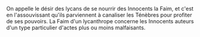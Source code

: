 On appelle le désir des lycans de se nourrir des Innocents la Faim, et c'est en l'assouvissant qu'ils parviennent à canaliser les Ténèbres pour profiter de ses pouvoirs. La Faim d'un lycanthrope concerne les Innocents auteurs d'un type particulier d'actes plus ou moins malfaisants.